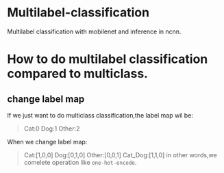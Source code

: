 # Multilabel-classification
Multilabel classification with mobilenet and inference in ncnn.

# How to do multilabel classification compared to multiclass.
## change label map
If we just want to do multiclass classification,the label map wil be:
> Cat:0
> Dog:1
> Other:2

When we change label map:
> Cat:[1,0,0]
> Dog:[0,1,0]
> Other:[0,0,1]
> Cat_Dog:[1,1,0]
in other words,we comelete operation like `one-hot-encode`.

